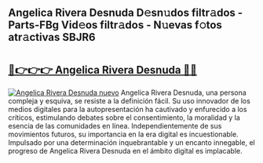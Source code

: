 ## Angelica Rivera Desnuda D𝚎sn𝚞dos filtr𝚊dos - Parts-FBg Vid𝚎os filtr𝚊dos - N𝚞evas f𝚘tos atr𝚊ctivas SBJR6

# <h2><a href="http://mb3ine.tromn.icu/?c=Angelica+Rivera+Desnuda">🔗👉👉👉 Angelica Rivera Desnuda 🔗🔗</a></h2>

[![Angelica Rivera Desnuda nuevo](https://i.imgur.com/pEAQMta.gif)](http://mb3ine.tromn.icu/?c=Angelica+Rivera+Desnuda)
Angelica Rivera Desnuda, una persona compleja y esquiva, se resiste a la definición fácil. Su uso innovador de los medios digitales para la autopresentación ha cautivado y enfurecido a los críticos, estimulando debates sobre el consentimiento, la moralidad y la esencia de las comunidades en línea. Independientemente de sus movimientos futuros, su importancia en la era digital es incuestionable. Impulsado por una determinación inquebrantable y un encanto innegable, el progreso de Angelica Rivera Desnuda en el ámbito digital es implacable.
